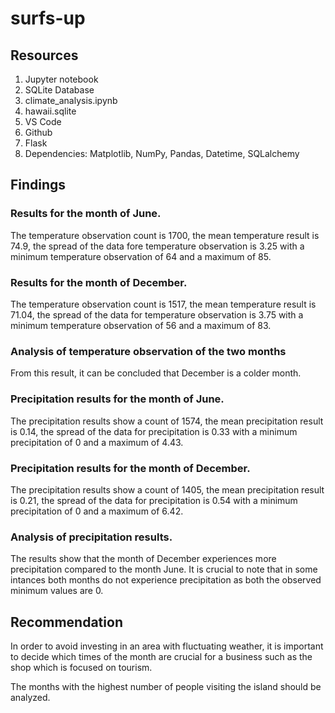 # surfs-up

## Resources
1. Jupyter notebook
2. SQLite Database
3. climate_analysis.ipynb
4. hawaii.sqlite
5. VS Code
6. Github
7. Flask
8. Dependencies: Matplotlib, NumPy, Pandas, Datetime, SQLalchemy
## Findings

### Results for the month of June.

The temperature observation count is 1700, the mean temperature result is 74.9, the spread of the data fore temperature observation is 3.25 with a minimum temperature observation of 64 and a maximum of 85.

### Results for the month of December.

The temperature observation count is 1517, the mean temperature result is 71.04, the spread of the data for temperature observation is 3.75 with a minimum temperature observation of 56 and a maximum of 83.

### Analysis of temperature observation of the two months

From this result, it can be concluded that December is a colder month.

### Precipitation results for the month of June.

The precipitation results show a count of 1574, the mean precipitation result is 0.14, the spread of the data for precipitation is 0.33 with a minimum precipitation of 0 and a maximum of 4.43.

### Precipitation results for the month of December.

The precipitation results show a count of 1405, the mean precipitation result is 0.21, the spread of the data for precipitation is 0.54 with a minimum precipitation of 0 and a maximum of 6.42.

### Analysis of precipitation results.

The results show that the month of December experiences more precipitation compared to the month June. It is crucial to note that in some intances both months do not experience precipitation as both the observed minimum values are 0.

## Recommendation

In order to avoid investing in an area with fluctuating weather, it is important to decide which times of the month are crucial for a business such as the shop which is focused on tourism.

The months with the highest number of people visiting the island should be analyzed.
